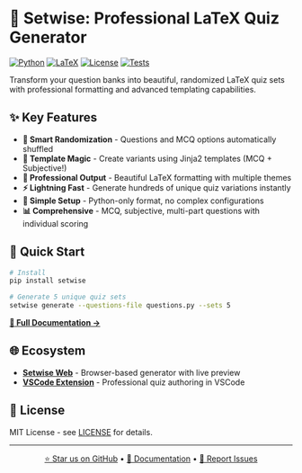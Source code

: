 # 🎯 Setwise: Professional LaTeX Quiz Generator

[![Python](https://img.shields.io/badge/Python-3.8%2B-blue.svg)](https://python.org)
[![LaTeX](https://img.shields.io/badge/LaTeX-Required-green.svg)](https://www.latex-project.org/)
[![License](https://img.shields.io/badge/License-MIT-yellow.svg)](LICENSE)
[![Tests](https://img.shields.io/badge/Tests-Passing-brightgreen.svg)](#testing)

Transform your question banks into beautiful, randomized LaTeX quiz sets with professional formatting and advanced templating capabilities.

## ✨ Key Features

- **🎲 Smart Randomization** - Questions and MCQ options automatically shuffled
- **📝 Template Magic** - Create variants using Jinja2 templates (MCQ + Subjective!)
- **🎨 Professional Output** - Beautiful LaTeX formatting with multiple themes
- **⚡ Lightning Fast** - Generate hundreds of unique quiz variations instantly
- **🔧 Simple Setup** - Python-only format, no complex configurations
- **📊 Comprehensive** - MCQ, subjective, multi-part questions with individual scoring

## 🚀 Quick Start

```bash
# Install
pip install setwise

# Generate 5 unique quiz sets
setwise generate --questions-file questions.py --sets 5
```

[**📖 Full Documentation →**](https://nipunbatra.github.io/setwise)

## 🌐 Ecosystem

- **[Setwise Web](https://github.com/nipunbatra/setwise-web)** - Browser-based generator with live preview
- **[VSCode Extension](https://github.com/nipunbatra/setwise-vscode-extension)** - Professional quiz authoring in VSCode

## 📄 License

MIT License - see [LICENSE](LICENSE) for details.

---

<div align="center">

[⭐ Star us on GitHub](https://github.com/nipunbatra/setwise) • [📖 Documentation](https://nipunbatra.github.io/setwise) • [🐛 Report Issues](https://github.com/nipunbatra/setwise/issues)

</div>